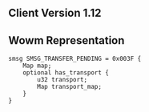 ## Client Version 1.12

## Wowm Representation
```rust,ignore
smsg SMSG_TRANSFER_PENDING = 0x003F {
    Map map;    
    optional has_transport {    
        u32 transport;        
        Map transport_map;        
    }    
}

```
